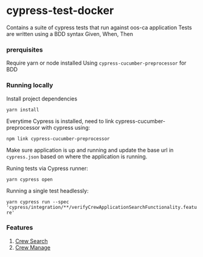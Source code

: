 # cypress-test-docker

Contains a suite of cypress tests that run against oos-ca application
Tests are written using a BDD syntax Given, When, Then 

### prerquisites
Require yarn or node installed
Using `cypress-cucumber-preprocessor` for BDD

### Running locally
Install project dependencies

`yarn install`

Everytime Cypress is installed, need to link cypress-cucumber-preprocessor with cypress using:

`npm link cypress-cucumber-preprocessor`

Make sure application is up and running and update the base url in `cypress.json` based on where the application is running.

Runing tests via Cypress runner: 

`yarn cypress open`

Running a single test headlessly:

`yarn cypress run --spec 'cypress/integration/**/verifyCrewApplicationSearchFunctionality.feature'`

### Features

1) [Crew Search](/cypress/integration/verifyCrewApplicationSearchFunctionality.feature)
2) [Crew Manage](/cypress/integration/verifyApplicantManageFunctionality.feature)